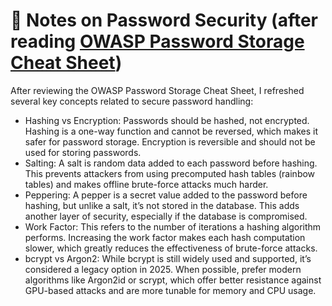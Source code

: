 # 🔐 Notes on Password Security (after reading [OWASP Password Storage Cheat Sheet](https://cheatsheetseries.owasp.org/cheatsheets/Password_Storage_Cheat_Sheet.html))

After reviewing the OWASP Password Storage Cheat Sheet, I refreshed several key concepts related to secure password handling:

- Hashing vs Encryption: Passwords should be hashed, not encrypted. Hashing is a one-way function and cannot be reversed, which makes it safer for password storage. Encryption is reversible and should not be used for storing passwords.
- Salting: A salt is random data added to each password before hashing. This prevents attackers from using precomputed hash tables (rainbow tables) and makes offline brute-force attacks much harder.
- Peppering: A pepper is a secret value added to the password before hashing, but unlike a salt, it’s not stored in the database. This adds another layer of security, especially if the database is compromised.
- Work Factor: This refers to the number of iterations a hashing algorithm performs. Increasing the work factor makes each hash computation slower, which greatly reduces the effectiveness of brute-force attacks.
- bcrypt vs Argon2: While bcrypt is still widely used and supported, it’s considered a legacy option in 2025. When possible, prefer modern algorithms like Argon2id or scrypt, which offer better resistance against GPU-based attacks and are more tunable for memory and CPU usage.
